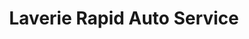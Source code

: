 ---
title: "Laverie Rapid Auto Service"
url: /saint-jean-le-blanc/laverie-rapid-auto-service/
shop: blanchisserie
---